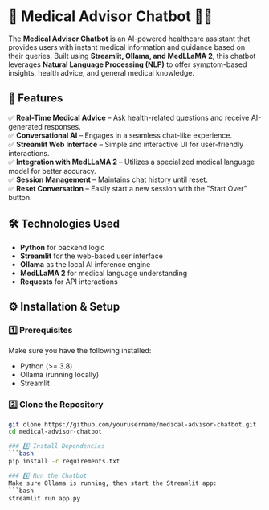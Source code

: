 # 🌟 Medical Advisor Chatbot 🤖💬  

The **Medical Advisor Chatbot** is an AI-powered healthcare assistant that provides users with instant medical information and guidance based on their queries. Built using **Streamlit, Ollama, and MedLLaMA 2**, this chatbot leverages **Natural Language Processing (NLP)** to offer symptom-based insights, health advice, and general medical knowledge.  

## 🚀 Features  
✅ **Real-Time Medical Advice** – Ask health-related questions and receive AI-generated responses.  
✅ **Conversational AI** – Engages in a seamless chat-like experience.  
✅ **Streamlit Web Interface** – Simple and interactive UI for user-friendly interactions.  
✅ **Integration with MedLLaMA 2** – Utilizes a specialized medical language model for better accuracy.  
✅ **Session Management** – Maintains chat history until reset.  
✅ **Reset Conversation** – Easily start a new session with the "Start Over" button.  

## 🛠️ Technologies Used  
- **Python** for backend logic  
- **Streamlit** for the web-based user interface  
- **Ollama** as the local AI inference engine  
- **MedLLaMA 2** for medical language understanding  
- **Requests** for API interactions  

## ⚙️ Installation & Setup  

### 1️⃣ Prerequisites  
Make sure you have the following installed:  
- Python (>= 3.8)  
- Ollama (running locally)  
- Streamlit  

### 2️⃣ Clone the Repository  
```bash
git clone https://github.com/yourusername/medical-advisor-chatbot.git
cd medical-advisor-chatbot

### 3️⃣ Install Dependencies  
```bash
pip install -r requirements.txt

### 4️⃣ Run the Chatbot
Make sure Ollama is running, then start the Streamlit app:
```bash
streamlit run app.py

